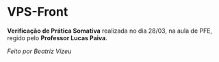 # VPS-Front

**Verificação de Prática Somativa** realizada no dia 28/03, na aula de PFE, regido pelo **Professor Lucas Paiva**.

_Feito por Beatriz Vizeu_